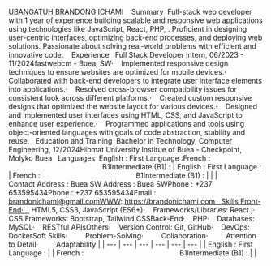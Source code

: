 
UBANGATUH BRANDONG ICHAMI   
Summary 
Full-stack web developer with 1 year of experience building scalable and responsive web applications using technologies like JavaScript, React, PHP, . Proficient in designing user-centric interfaces, optimizing back-end processes, and deploying web solutions. Passionate about solving real-world problems with efficient and innovative code.   
Experience  
Full Stack Developer Intern, 06/2023 - 11/2024fastwebcm - Buea, SW·    Implemented responsive design techniques to ensure websites are optimized for mobile devices.·    Collaborated with back-end developers to integrate user interface elements into applications.·    Resolved cross-browser compatibility issues for consistent look across different platforms.·    Created custom responsive designs that optimized the website layout for various devices.·    Designed and implemented user interfaces using HTML, CSS, and JavaScript to enhance user experience.·    Programmed applications and tools using object-oriented languages with goals of code abstraction, stability and reuse.   Education and Training  Bachelor in Technology, Computer Engineering, 12/2024Hibmat University Institue of Buea - Checkpoint, Molyko Buea   Languages  English : First Language :French :                                                B1Intermediate (B1) : | English : First Language : | French :                                                B1Intermediate (B1) : |  |  | Contact Address : Buea SW Address : Buea SWPhone : +237 653595434Phone : +237 653595434Email : brandonichami@gmail.comWWW: https://brandonichami.com   Skills Front-End·    HTML5, CSS3, JavaScript (ES6+)·    Frameworks/Libraries: React.j·    CSS Frameworks: Bootstrap, Tailwind CSSBack-End·    PHP·    Databases: MySQL·    RESTful APIsOthers·    Version Control: Git, GitHub·    DevOps: DockerSoft Skills·         Problem-Solving·         Collaboration·         Attention to Detail·         Adaptability |
| --- | --- | --- | --- | --- | --- |
| English : First Language : |
| French :                                                B1Intermediate (B1) : |  |
